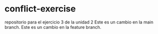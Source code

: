 # conflict-exercise
repositorio para el ejercicio 3 de la unidad 2
Este es un cambio en la main branch. 
Este es un cambio en la feature branch.
